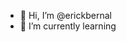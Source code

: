 - 👋 Hi, I’m @erickbernal
- 🌱 I’m currently learning 
<!---
erickbernal1/erickbernal1 is a ✨ special ✨ repository because its `README.md` (this file) appears on your GitHub profile.
You can click the Preview link to take a look at your changes.
--->
